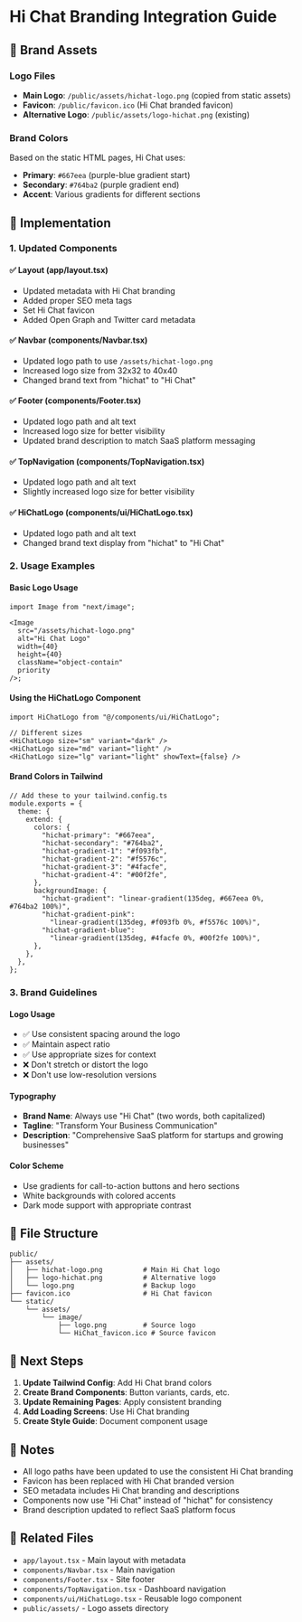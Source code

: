 # Hi Chat Branding Integration Guide

## 🎨 Brand Assets

### Logo Files

- **Main Logo**: `/public/assets/hichat-logo.png` (copied from static assets)
- **Favicon**: `/public/favicon.ico` (Hi Chat branded favicon)
- **Alternative Logo**: `/public/assets/logo-hichat.png` (existing)

### Brand Colors

Based on the static HTML pages, Hi Chat uses:

- **Primary**: `#667eea` (purple-blue gradient start)
- **Secondary**: `#764ba2` (purple gradient end)
- **Accent**: Various gradients for different sections

## 🚀 Implementation

### 1. Updated Components

#### ✅ Layout (app/layout.tsx)

- Updated metadata with Hi Chat branding
- Added proper SEO meta tags
- Set Hi Chat favicon
- Added Open Graph and Twitter card metadata

#### ✅ Navbar (components/Navbar.tsx)

- Updated logo path to use `/assets/hichat-logo.png`
- Increased logo size from 32x32 to 40x40
- Changed brand text from "hichat" to "Hi Chat"

#### ✅ Footer (components/Footer.tsx)

- Updated logo path and alt text
- Increased logo size for better visibility
- Updated brand description to match SaaS platform messaging

#### ✅ TopNavigation (components/TopNavigation.tsx)

- Updated logo path and alt text
- Slightly increased logo size for better visibility

#### ✅ HiChatLogo (components/ui/HiChatLogo.tsx)

- Updated logo path and alt text
- Changed brand text display from "hichat" to "Hi Chat"

### 2. Usage Examples

#### Basic Logo Usage

```tsx
import Image from "next/image";

<Image
  src="/assets/hichat-logo.png"
  alt="Hi Chat Logo"
  width={40}
  height={40}
  className="object-contain"
  priority
/>;
```

#### Using the HiChatLogo Component

```tsx
import HiChatLogo from "@/components/ui/HiChatLogo";

// Different sizes
<HiChatLogo size="sm" variant="dark" />
<HiChatLogo size="md" variant="light" />
<HiChatLogo size="lg" variant="light" showText={false} />
```

#### Brand Colors in Tailwind

```tsx
// Add these to your tailwind.config.ts
module.exports = {
  theme: {
    extend: {
      colors: {
        "hichat-primary": "#667eea",
        "hichat-secondary": "#764ba2",
        "hichat-gradient-1": "#f093fb",
        "hichat-gradient-2": "#f5576c",
        "hichat-gradient-3": "#4facfe",
        "hichat-gradient-4": "#00f2fe",
      },
      backgroundImage: {
        "hichat-gradient": "linear-gradient(135deg, #667eea 0%, #764ba2 100%)",
        "hichat-gradient-pink":
          "linear-gradient(135deg, #f093fb 0%, #f5576c 100%)",
        "hichat-gradient-blue":
          "linear-gradient(135deg, #4facfe 0%, #00f2fe 100%)",
      },
    },
  },
};
```

### 3. Brand Guidelines

#### Logo Usage

- ✅ Use consistent spacing around the logo
- ✅ Maintain aspect ratio
- ✅ Use appropriate sizes for context
- ❌ Don't stretch or distort the logo
- ❌ Don't use low-resolution versions

#### Typography

- **Brand Name**: Always use "Hi Chat" (two words, both capitalized)
- **Tagline**: "Transform Your Business Communication"
- **Description**: "Comprehensive SaaS platform for startups and growing businesses"

#### Color Scheme

- Use gradients for call-to-action buttons and hero sections
- White backgrounds with colored accents
- Dark mode support with appropriate contrast

## 📁 File Structure

```
public/
├── assets/
│   ├── hichat-logo.png          # Main Hi Chat logo
│   ├── logo-hichat.png          # Alternative logo
│   └── logo.png                 # Backup logo
├── favicon.ico                  # Hi Chat favicon
└── static/
    └── assets/
        └── image/
            ├── logo.png         # Source logo
            └── HiChat_favicon.ico # Source favicon
```

## 🎯 Next Steps

1. **Update Tailwind Config**: Add Hi Chat brand colors
2. **Create Brand Components**: Button variants, cards, etc.
3. **Update Remaining Pages**: Apply consistent branding
4. **Add Loading Screens**: Use Hi Chat branding
5. **Create Style Guide**: Document component usage

## 📝 Notes

- All logo paths have been updated to use the consistent Hi Chat branding
- Favicon has been replaced with Hi Chat branded version
- SEO metadata includes Hi Chat branding and descriptions
- Components now use "Hi Chat" instead of "hichat" for consistency
- Brand description updated to reflect SaaS platform focus

## 🔗 Related Files

- `app/layout.tsx` - Main layout with metadata
- `components/Navbar.tsx` - Main navigation
- `components/Footer.tsx` - Site footer
- `components/TopNavigation.tsx` - Dashboard navigation
- `components/ui/HiChatLogo.tsx` - Reusable logo component
- `public/assets/` - Logo assets directory
